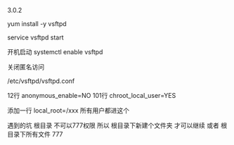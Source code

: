 3.0.2


yum install -y vsftpd 

service vsftpd start

开机启动
systemctl enable vsftpd

关闭匿名访问

/etc/vsftpd/vsftpd.conf

 12行 
 anonymous_enable=NO
 101行
 chroot_local_user=YES

添加一行
local_root=/xxx  所有用户都进这个

遇到的坑
根目录 不可以777权限 所以 根目录下新建个文件夹 才可以继续
或者 根目录下所有文件 777
